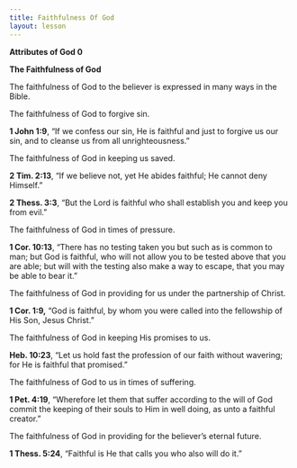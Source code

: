 ```yaml
---
title: Faithfulness Of God
layout: lesson
---
```



**Attributes of God 0**

**The Faithfulness of God**

The faithfulness of God to the believer is expressed in many ways in the
Bible.

The faithfulness of God to forgive sin.

**1 John 1:9**, “If we confess our sin, He is faithful and just to
forgive us our sin, and to cleanse us from all unrighteousness.”

The faithfulness of God in keeping us saved.

**2 Tim. 2:13**, “If we believe not, yet He abides faithful; He cannot
deny Himself.”

**2 Thess. 3:3**, “But the Lord is faithful who shall establish you and
keep you from evil.”

The faithfulness of God in times of pressure.

**1 Cor. 10:13**, “There has no testing taken you but such as is common
to man; but God is faithful, who will not allow you to be tested above
that you are able; but will with the testing also make a way to escape,
that you may be able to bear it.”

The faithfulness of God in providing for us under the partnership of
Christ.

**1 Cor. 1:9,** “God is faithful, by whom you were called into the
fellowship of His Son, Jesus Christ.”

The faithfulness of God in keeping His promises to us.

**Heb. 10:23**, “Let us hold fast the profession of our faith without
wavering; for He is faithful that promised.”

The faithfulness of God to us in times of suffering.

**1 Pet. 4:19**, “Wherefore let them that suffer according to the will
of God commit the keeping of their souls to Him in well doing, as unto a
faithful creator.”

The faithfulness of God in providing for the believer’s eternal future.

**1 Thess. 5:24**, “Faithful is He that calls you who also will do it.”

